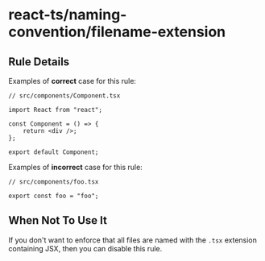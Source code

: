 # react-ts/naming-convention/filename-extension

## Rule Details

Examples of **correct** case for this rule:

```tsx
// src/components/Component.tsx

import React from "react";

const Component = () => {
    return <div />;
};

export default Component;
```

Examples of **incorrect** case for this rule:

```tsx
// src/components/foo.tsx

export const foo = "foo";
```

## When Not To Use It

If you don't want to enforce that all files are named with the `.tsx` extension containing JSX, then you can disable this rule.
